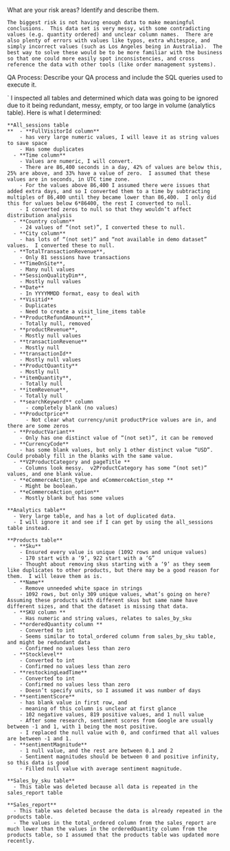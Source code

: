 What are your risk areas? Identify and describe them.

`The biggest risk is not having enough data to make meaningful conclusions.  This data set is very messy, with some contradicting values (e.g. quantity ordered) and unclear column names.  There are also plenty of errors with values like typos, extra whitespce, and simply incorrect values (such as Los Angeles being in Australia).  The best way to solve these would be to be more familiar with the business so that one could more easily spot inconsistencies, and cross reference the data with other tools (like order management systems).
`

QA Process:
Describe your QA process and include the SQL queries used to execute it.

`
I inspected all tables and determined which data was going to be ignored due to it being redundant, messy, empty, or too large in volume (analytics table).  Here is what I determined:

```
**All_sessions table
**  - **FullVisitorId column**
    - has very large numeric values, I will leave it as string values to save space
    - Has some duplicates
  - **Time column** 
    - Values are numeric, I will convert.  
    - There are 86,400 seconds in a day, 42% of values are below this, 25% are above, and 33% have a value of zero.  I assumed that these values are in seconds, in UTC time zone. 
    - For the values above 86,400 I assumed there were issues that added extra days, and so I converted them to a time by subtracting multiples of 86,400 until they became lower than 86,400.  I only did this for values below 6*86400, the rest I converted to null.
    - I converted zeros to null so that they wouldn’t affect distribution analysis
  - **Country column**
    - 24 values of “(not set)”, I converted these to null.
  - **City column** 
    - has lots of “(not set)” and “not available in demo dataset” values.  I converted these to null.
  - **TotalTransactionRevenue**, 
    - Only 81 sessions have transactions
  - **TimeOnSite**, 
    - Many null values
  - **SessionQualityDim**, 
    - Mostly null values
  - **Date**
    - In YYYYMMDD format, easy to deal with 
  - **Visitid**
    - Duplicates
    - Need to create a visit_line_items table
  - **ProductRefundAmount**, 
    - Totally null, removed
  - **productRevenue**, 
    - Mostly null values
  - **transactionRevenue**
    - Mostly null
  - **transactionId** 
    - Mostly null values
  - **ProductQuantity**
    - Mostly null
  - **itemQuantity**, 
    - Totally null
  - **itemRevenue**, 
    - Totally null
  - **searchKeyword** column 
      - completely blank (no values)
  - **Productprice**
      - Not clear what currency/unit productPrice values are in, and there are some zeros
  - **ProductVariant** 
    - Only has one distinct value of “(not set)”, it can be removed
  - **CurrencyCode** 
    - has some blank values, but only 1 other distinct value “USD”.  Could probably fill in the blanks with the same value. 
  - **V2ProductCategory and pageTitle **
    - Columns look messy.  v2ProductCategory has some “(not set)” values, and one blank value.
  - **eCommerceAction_type and eCommerceAction_step **
    - Might be boolean.
  - **eCommerceAction_option** 
    - Mostly blank but has some values

**Analytics table**  
  - Very large table, and has a lot of duplicated data.  
  - I will ignore it and see if I can get by using the all_sessions table instead.

**Products table**
  - **Sku**
    - Ensured every value is unique (1092 rows and unique values)
    - 170 start with a ‘9’, 922 start with a ‘G”
    - Thought about removing skus starting with a ‘9’ as they seem like duplicates to other products, but there may be a good reason for them.  I will leave them as is.
  - **Name**
    - Remove unneeded white space in strings
    - 1092 rows, but only 309 unique values, what’s going on here?  Assuming these products with different skus but same name have different sizes, and that the dataset is missing that data.
  - **SKU column **
    - Has numeric and string values, relates to sales_by_sku
  - **orderedQuantity column **
    - Converted to int
    - Seems similar to total_ordered column from sales_by_sku table, and might be redundant data
    - Confirmed no values less than zero
  - **Stocklevel**
    - Converted to int
    - Confirmed no values less than zero
  - **restockingLeadTime** 
    - Converted to int
    - Confirmed no values less than zero
    - Doesn’t specify units, so I assumed it was number of days
  - **sentimentScore** 
    - has blank value in first row, and 
    - meaning of this column is unclear at first glance
    - 102 negative values, 819 positive values, and 1 null value
    - After some research, sentiment scores from Google are usually between -1 and 1, with 1 being the most positive.  
    - I replaced the null value with 0, and confirmed that all values are between -1 and 1.
  - **sentimentMagnitude** 
    - 1 null value, and the rest are between 0.1 and 2
    - Sentiment magnitudes should be between 0 and positive infinity, so this data is good
    - Filled null value with average sentiment magnitude.

**Sales_by_sku table**
  - This table was deleted because all data is repeated in the sales_report table

**Sales_report**
  - This table was deleted because the data is already repeated in the products table.
  - The values in the total_ordered column from the sales_report are much lower than the values in the orderedQuantity column from the products table, so I assumed that the products table was updated more recently.
